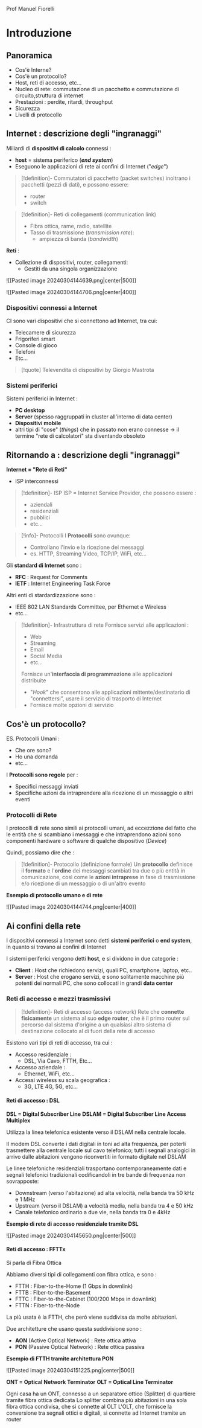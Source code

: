 Prof Manuel Fiorelli
# Introduzione

## Panoramica

- Cos'è Interne?
- Cos'è un protocollo?
- Host, reti di accesso, etc...
- Nucleo di rete: commutazione di un pacchetto e commutazione di circuito,struttura di internet
- Prestazioni : perdite, ritardi, throughput
- Sicurezza
- Livelli di protocollo

## Internet : descrizione degli "ingranaggi"

Miliardi di **dispositivi di calcolo** connessi :

- **host** = sistema periferico (_**end system**_)
- Eseguono le applicazioni di rete ai confini di Internet ("_edge_")

>[!definition]- Commutatori di pacchetto (packet switches)
>inoltrano i pacchetti (pezzi di dati), e possono essere:
>- router
>- switch

> [!definition]- Reti di collegamenti (communication link)
> - Fibra ottica, rame, radio, satellite
> - Tasso di trasmissione (*transmission rate*):
> 	- ampiezza di banda (*bandwidth*)

**Reti** :

- Collezione di dispositivi, router, collegamenti:
	- Gestiti da una singola organizzazione

![[Pasted image 20240304144639.png|center|500]]

![[Pasted image 20240304144706.png|center|400]]
### Dispositivi connessi a Internet

CI sono vari dispositivi che si connettono ad Internet, tra cui:

- Telecamere di sicurezza
- Frigoriferi smart
- Console di gioco
- Telefoni
- Etc...

>[!quote] Televendita di dispositivi by Giorgio Mastrota

### Sistemi periferici

Sistemi periferici in Internet :
- **PC desktop**
- **Server** (spesso raggruppati in cluster all'interno di data center)
- **Dispositivi mobile**
- altri tipi di "cose" (*things*) che in passato non erano connesse -> il termine "rete di calcolatori" sta diventando obsoleto

## Ritornando a : descrizione degli "ingranaggi"

**Internet = "Rete di Reti"**
- ISP interconnessi

> [!definition]- ISP
> ISP = Internet Service Provider, che possono essere :
> - aziendali
> - residenziali
> - pubblici
> - etc...

>[!info]- Protocolli
>I **Protocolli** sono ovunque:
>- Controllano l'invio e la ricezione dei messaggi
>- es. HTTP, Streaming Video, TCP/IP, WiFi, etc...

Gli **standard di Internet** sono :

- **RFC** : Request for Comments
- **IETF** : Internet Engineering Task Force

Altri enti di stardardizzazione sono :
- IEEE 802 LAN Standards Committee, per Ethernet e Wireless
- etc...

>[!definition]- Infrastruttura di rete
>Fornisce servizi alle applicazioni :
>- Web
>- Streaming
>- Email
>- Social Media
>- etc...
>
>Fornisce un'**interfaccia di programmazione** alle applicazioni distribuite
>- "*Hook*" che consentono alle applicazioni mittente/destinatario di "connettersi", usare il servizio di trasporto di Internet
>- Fornisce molte opzioni di servizio

## Cos'è un protocollo?

ES. Protocolli Umani :

- Che ore sono?
- Ho una domanda
- etc...

I **Protocolli sono regole** per :

- Specifici messaggi inviati
- Specifiche azioni da intraprendere alla ricezione di un messaggio o altri eventi

### Protocolli di Rete

I protocolli di rete sono simili ai protocolli umani, ad eccezzione del fatto che le entità che si scambiano i messaggi e che intraprendono azioni sono componenti hardware o software di qualche dispositivo (*Device*)

Quindi, possiamo dire che :

>[!definition]- Protocollo (definizione formale)
>Un **protocollo** definisce il **formato** e l'**ordine** dei messaggi scambiati tra due o più entità in comunicazione, così come le **azioni intraprese** in fase di trasmissione e/o ricezione di un messaggio o di un'altro evento

**Esempio di protocollo umano e di rete**

![[Pasted image 20240304144744.png|center|400]]

## Ai confini della rete

I dispositivi connessi a Internet sono detti **sistemi periferici** o **end system**, in quanto si trovano ai confini di Internet

I sistemi periferici vengono detti **host**, e si dividono in due categorie :
- **Client** : Host che richiedono servizi, quali PC, smartphone, laptop, etc..
- **Server** : Host che erogano servizi, e sono solitamente macchine più potenti dei normali PC, che sono collocati in grandi **data center**

### Reti di accesso e mezzi trasmissivi

>[!definition]- Reti di accesso (access network)
>Rete che **connette fisicamente** un sistema al suo **edge router**, che è il primo router sul percorso dal sistema d'origine a un qualsiasi altro sistema di destinazione collocato al di fuori della rete di accesso

Esistono vari tipi di reti di accesso, tra cui :

- Accesso residenziale :
	- DSL, Via Cavo, FTTH, Etc...
- Accesso aziendale :
	- Ethernet, WiFi, etc...
- Accessi wireless su scala geografica :
	- 3G, LTE 4G, 5G, etc...

#### Reti di accesso : DSL

**DSL = Digital Subscriber Line**
**DSLAM = Digital Subscriber Line Access Multiplex**

Utilizza la linea telefonica esistente verso il DSLAM nella centrale locale.

Il modem DSL converte i dati digitali in toni ad alta frequenza, per poterli trasmettere alla centrale locale sul cavo telefonico; tutti i segnali analogici in arrivo dalle abitazioni vengono riconvertiti in formato digitale nel DSLAM

Le linee telefoniche residenziali trasportano contemporaneamente dati e segnali telefonici tradizionali codificandoli in tre bande di frequenza non sovrapposte:

- Downstream (verso l'abitazione) ad alta velocità, nella banda tra 50 kHz e 1 MHz
- Upstream (verso il DSLAM) a velocità media, nella banda tra 4 e 50 kHz
- Canale telefonico ordinario a due vie, nella banda tra 0 e 4kHz

**Esempio di rete di accesso residenziale tramite DSL**

![[Pasted image 20240304145650.png|center|500]]

#### Reti di accesso : FFTTx

Si parla di Fibra Ottica

Abbiamo diversi tipi di collegamenti con fibra ottica, e sono :

- FTTH : Fiber-to-the-Home (1 Gbps in downlink)
- FTTB : Fiber-to-the-Basement
- FTTC : Fiber-to-the-Cabinet (100/200 Mbps in downlink)
- FTTN : Fiber-to-the-Node

La più usata è la FTTH, che però viene suddivisa da molte abitazioni.

Due architetture che usano questa suddivisione sono :
- **AON** (Active Optical Network) : Rete ottica attiva
- **PON** (Passive Optical Network) : Rete ottica passiva

**Esempio di FTTH tramite architettura PON**

![[Pasted image 20240304151225.png|center|500]]

**ONT = Optical Network Terminator**
**OLT = Optical Line Terminator**

Ogni casa ha un ONT, connesso a un separatore ottico (Splitter) di quartiere tramite fibra ottica dedicata
Lo splitter combina più abitazioni in una sola fibra ottica condivisa, che si connette al OLT
L'OLT, che fornisce la conversione tra segnali ottici e digitali, si connette ad Internet tramite un router 


